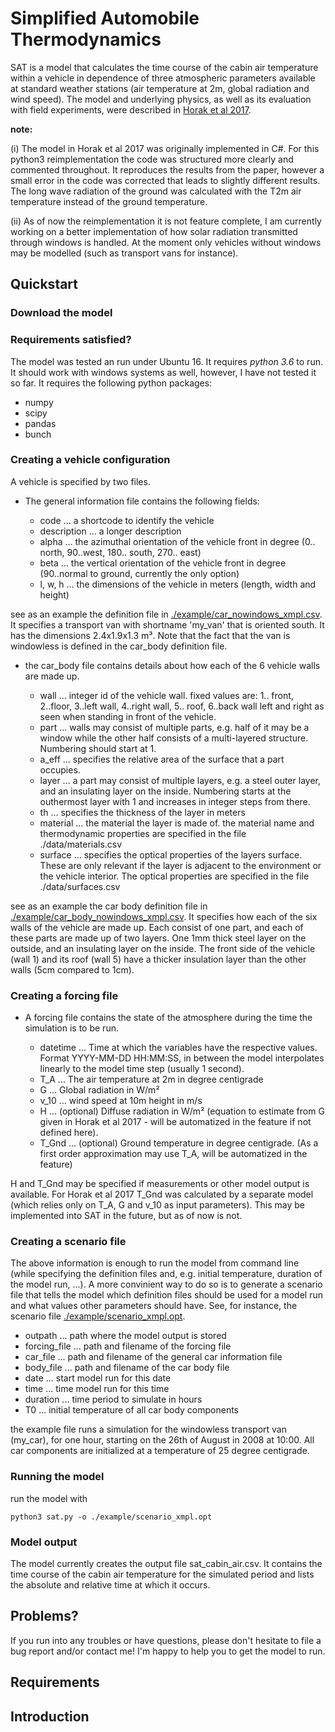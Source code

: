 # Simplified Automobile Thermodynamics
SAT is a model that calculates the time course of the cabin air temperature within a vehicle in dependence of three atmospheric parameters available at standard weather stations (air temperature at 2m, global radiation and wind speed). The model and underlying physics, as well as its evaluation with field experiments, were described in [Horak et al 2017](https://link.springer.com/article/10.1007/s00704-016-1861-3).

**note:**

(i) The model in Horak et al 2017 was originally implemented in C#. For this python3 reimplementation the code was structured more clearly and commented throughout. It reproduces the results from the paper, however a small error in the code was corrected that leads to slightly different results. The long wave radiation of the ground was calculated with the T2m air temperature instead of the ground temperature.

(ii) As of now the reimplementation it is not feature complete, I am currently working on a better implementation of how solar radiation transmitted through windows is handled. At the moment only vehicles without windows may be modelled (such as transport vans for instance).

## Quickstart
### Download the model
### Requirements satisfied?
The model was tested an run under Ubuntu 16. It requires *python 3.6* to run. It should work with windows systems as well, however, I have not tested it so far. It requires the following python packages:

- numpy
- scipy
- pandas
- bunch

### Creating a vehicle configuration

A vehicle is specified by two files.

* The general information file contains the following fields:

   - code ... a shortcode to identify the vehicle
   - description ... a longer description
   - alpha ... the azimuthal orientation of the vehicle front in degree (0.. north, 90..west, 180.. south, 270.. east)
   - beta ... the vertical orientation of the vehicle front in degree (90..normal to ground, currently the only option)
   - l, w, h ... the dimensions of the vehicle in meters (length, width and height)

see as an example the definition file in [./example/car_nowindows_xmpl.csv](./example/car_nowindows_xmpl.csv). It specifies a transport van with shortname 'my_van' that is oriented south. It has the dimensions 2.4x1.9x1.3 m³. Note that the fact that the van is windowless is defined in the car_body definition file.

* the car_body file contains details about how each of the 6 vehicle walls are made up.

   - wall ... integer id of the vehicle wall.  fixed values are: 1.. front, 2..floor, 3..left wall, 4..right wall, 5.. roof, 6..back wall left and right as seen when standing in front of the vehicle.
   - part ... walls may consist of multiple parts, e.g. half of it may be a window while the other half consists of a multi-layered structure. Numbering should start at 1.
   - a_eff ... specifies the relative area of the surface that a part occupies.
   - layer ... a part may consist of multiple layers, e.g. a steel outer layer, and an insulating layer on the inside. Numbering starts at the outhermost layer with 1 and increases in integer steps from there.
   - th ... specifies the thickness of the layer in meters
   - material ... the material the layer is made of. the material name and thermodynamic properties are specified in the file ./data/materials.csv
   - surface ... specifies the optical properties of the layers surface. These are only relevant if the layer is adjacent to the environment or the vehicle interior. The optical properties are specified in the file ./data/surfaces.csv

see as an example the car body definition file in [./example/car_body_nowindows_xmpl.csv](./example/car_body_nowindows_xmpl.csv). It specifies how each of the six walls of the vehicle are made up. Each consist of one part, and each of these parts are made up of two layers. One 1mm thick steel layer on the outside, and an insulating layer on the inside. The front side of the vehicle (wall 1) and its roof (wall 5) have a thicker insulation layer than the other walls (5cm compared to 1cm).

### Creating a forcing file

* A forcing file contains the state of the atmosphere during the time the simulation is to be run.

   - datetime ... Time at which the variables have the respective values. Format YYYY-MM-DD HH:MM:SS, in between the model interpolates linearly to the model time step (usually 1 second).
   - T_A ... The air temperature at 2m in degree centigrade
   - G ... Global radiation in W/m²
   - v_10 ... wind speed at 10m height in m/s
   - H ... (optional) Diffuse radiation in W/m² (equation to estimate from G given in Horak et al 2017 - will be automatized in the feature if not defined here).
   - T_Gnd ... (optional) Ground temperature in degree centigrade. (As a first order approximation may use T_A, will be automatized in the feature)

H and T_Gnd may be specified if measurements or other model output is available. For Horak et al 2017 T_Gnd was calculated by a separate model (which relies only on T_A, G and v_10 as input parameters). This may be implemented into SAT in the future, but as of now is not.

### Creating a scenario file

The above information is enough to run the model from command line (while specifying the definition files and, e.g. initial temperature, duration of the model run, ...). A more convinient way to do so is to generate a scenario file that tells the model which definition files should be used for a model run and what values other parameters should have. See, for instance, the scenario file [./example/scenario_xmpl.opt](./example/scenario_xmpl.opt).

   - outpath ... path where the model output is stored
   - forcing_file ... path and filename of the forcing file
   - car_file ... path and filename of the general car information file
   - body_file ... path and filename of the car body file
   - date ... start model run for this date
   - time ... time model run for this time
   - duration ... time period to simulate in hours
   - T0 ... initial temperature of all car body components

the example file runs a simulation for the windowless transport van (my_car), for one hour, starting on the 26th of August in 2008 at 10:00. All car components are initialized at a temperature of 25 degree centigrade.

### Running the model

run the model with 

    python3 sat.py -o ./example/scenario_xmpl.opt

### Model output

The model currently creates the output file sat_cabin_air.csv. It contains the time course of the cabin air temperature for the simulated period and lists the absolute and relative time at which it occurs.


## Problems?
If you run into any troubles or have questions, please don't hesitate to file a bug report and/or contact me! I'm happy to help you to get the model to run.

## Requirements




## Introduction




